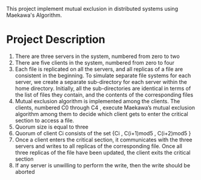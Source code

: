 This project implement mutual exclusion in distributed systems using Maekawa's Algorithm.

# Project Description

1. There are three servers in the system, numbered from zero to two
2. There are five clients in the system, numbered from zero to four
3. Each file is replicated on all the servers, and all replicas of a file are consistent in the beginning. To
simulate separate file systems for each server, we create a separate sub-directory for each server within the home
directory. Initially, all the sub-directories are identical in terms of the list of files they contain, and the contents
of the corresponding files
4. Mutual exclusion algorithm is implemented among the clients. The clients, numbered C0 through C4 , execute
Maekawa’s mutual exclusion algorithm among them to decide which client gets to enter the critical section to access a file.
5. Quorum size is equal to three
6. Quorum of client Ci consists of the set {Ci , C(i+1)mod5 , C(i+2)mod5 }
7. Once a client enters the critical section, it communicates with the three servers and writes to all replicas of the
corresponding file. Once all three replicas of the file have been updated, the client exits the critical section
8. If any server is unwilling to perform the write, then the write should be aborted
